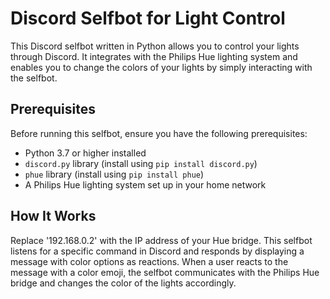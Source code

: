 # Discord Selfbot for Light Control

This Discord selfbot written in Python allows you to control your lights through Discord. It integrates with the Philips Hue lighting system and enables you to change the colors of your lights by simply interacting with the selfbot.

## Prerequisites

Before running this selfbot, ensure you have the following prerequisites:

- Python 3.7 or higher installed
- `discord.py` library (install using `pip install discord.py`)
- `phue` library (install using `pip install phue`)
- A Philips Hue lighting system set up in your home network

## How It Works

Replace '192.168.0.2' with the IP address of your Hue bridge.
This selfbot listens for a specific command in Discord and responds by displaying a message with color options as reactions. When a user reacts to the message with a color emoji, the selfbot communicates with the Philips Hue bridge and changes the color of the lights accordingly.


